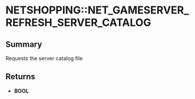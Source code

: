 # NETSHOPPING::NET_GAMESERVER_REFRESH_SERVER_CATALOG

## Summary
Requests the server catalog file

## Returns
* **BOOL**
